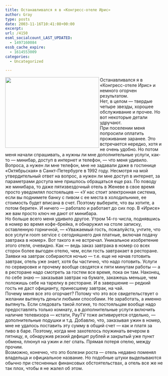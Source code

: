 ```yaml
---
title: Останавливался я в «Конгресс-отеле Ирис»
author: Gray
type: posts
date: 2003-11-16T10:41:08+00:00
excerpt:
url: /4150
esml_socialcount_LAST_UPDATED:
  - 1497160084
essb_cache_expire:
  - 1614553009
categories:
  - Uncategorized

---
```








<img src="https://i0.wp.com/www.searchengines.ru/blog/images/iris.jpg?resize=300%2C225" width="300" height="225" alt="" border="0" align="left" data-recalc-dims="1" /> Останавливался я в &#171;Конгресс-отеле Ирис&#187; и немного огорчен результатом.  
Нет, в целом &#8212; твердые четыре звезды, хорошее обслуживание и прочее. Но вот некоторые детали удручают.  
При поселении меня попросили оплатить проживание заранее. Это встречается нередко, хотя и не очень удобно. Но потом меня начали спрашивать, а нужны ли мне дополнительные услуги, как-то &#8212; минибар, доступ в интернет и телефон, &#8212; что меня удивило. Вопроса, а нужен ли мне телефон, мне не задавали даже в гостинице &#171;Октябрьская&#187; в Санкт-Петербурге в 1992 году. Несмотря на мой утвердительный ответ на вопрос, а нужен ли мне доступ в интернет, за параметрами доступа мне пришлось обращаться еще раз. По поводу же минибара, то даже пятизвездочный отель в Женеве в свое время просто уведомлял постояльцев &#8212; &#171;У нас стоит электронная система, если вы поднимете банку с пивом с ее места в холодильнике, ее стоимость будет вписана в счет. Поэтому выберите, что вы хотите, а потом берите&#187;. И ничего &#8212; работало и работает до сих пор. В &#171;Ирисе&#187; же вам просто ключ не дают от минибара.  
Но больше всего меня удивило другое. Утром 14-го числа, поднявшись в номер во время кофе-брейка, я обнаружил на столе записку, оставленную горничной, &#8212; &#171;Уважаемый гость, пожалуйста, учтите, что все услуги room service с сегодняшнего дня платные, включая подачу завтрака в номер&#187;. Вот такого я не встречал. Уникальное изобретение этого отеля, очевидно. Как &#8212; ведь заказ завтрака в номер со всех сторон более выгоден отелю, чем, если гость завтракает в ресторане. Заявки на завтрак собираются ночью &#8212; т.е. еще не начав готовить завтрак, отель уже знает, хотя бы частично, что надо готовить. Услуги по сервировке и прочему вообще сводятся к пяти минутам работы &#8212; а в ресторане надо смотреть за гостем все время, пока он там. Наконец, по себе знаю &#8212; заказывая завтрак на бумаге, закажешь меньше, чем положишь себе на тарелку в ресторане. И в завершение &#8212; редкий гость не даст официанту, принесшему завтрак, на чай.  
Почему меня все это огорчает? Потому что это все свидетельствует о желании вытянуть деньги любыми способами. Не заработать, а именно вытянуть. Если следовать такой логике, то постояльцам вообще надо предоставлять только комнату, а в дополнительные услуги включить наличие телевизора &#8212; кстати, PayTV тоже активируется отдельно, &#8212; дополнительные подушки и т.д. Добавлю, что, заказывая ужин в номер, мне не удалось поставить эту сумму в общий счет &#8212; как и платя за пиво в баре. Поэтому, когда мне захотелось поужинать вечером в пятницу, я, обнаружив резкий дефицит рублей и закрытый уже пункт обмена, плюнул на ужин и лег спать. Прямая потеря отелю, между прочим.  
Возможно, конечно, что это болезни роста &#8212; отель недавно поменял владельца и официальное название. Но подобные штуки выделываются обычно при стесненных финансовых обстоятельствах, а отель все же не так плох, чтобы я не жалел об этом.